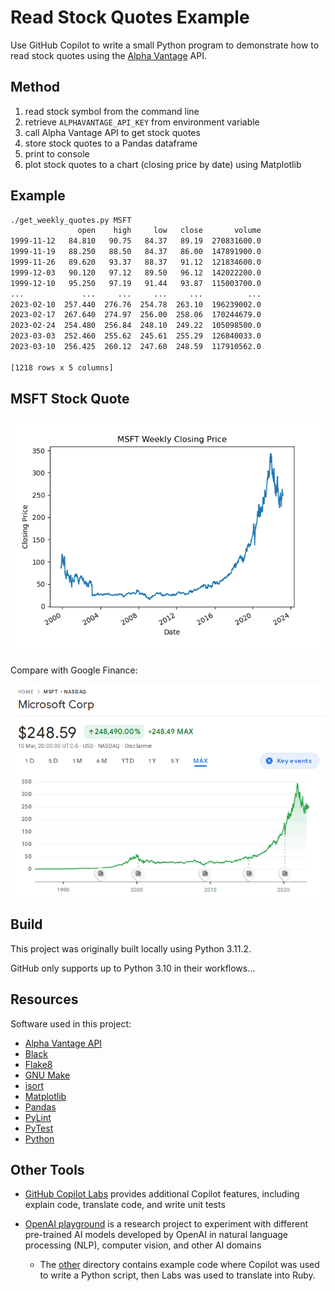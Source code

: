 # Read Stock Quotes Example

Use GitHub Copilot to write a small Python program to demonstrate how to read
stock quotes using the [Alpha Vantage](https://www.alphavantage.co/) API.

## Method

1. read stock symbol from the command line
1. retrieve `ALPHAVANTAGE_API_KEY` from environment variable
1. call Alpha Vantage API to get stock quotes
1. store stock quotes to a Pandas dataframe
1. print to console
1. plot stock quotes to a chart (closing price by date) using Matplotlib

## Example

```bash
./get_weekly_quotes.py MSFT
               open    high     low   close       volume
1999-11-12   84.810   90.75   84.37   89.19  270831600.0
1999-11-19   88.250   88.50   84.37   86.00  147891900.0
1999-11-26   89.620   93.37   88.37   91.12  121834600.0
1999-12-03   90.120   97.12   89.50   96.12  142022200.0
1999-12-10   95.250   97.19   91.44   93.87  115003700.0
...             ...     ...     ...     ...          ...
2023-02-10  257.440  276.76  254.78  263.10  196239002.0
2023-02-17  267.640  274.97  256.00  258.06  170244679.0
2023-02-24  254.480  256.84  248.10  249.22  105098500.0
2023-03-03  252.460  255.62  245.61  255.29  126840033.0
2023-03-10  256.425  260.12  247.60  248.59  117910562.0

[1218 rows x 5 columns]
```

## MSFT Stock Quote

![Alpha Vantage MSFT](./msft-alpha-vantage.png)

Compare with Google Finance:

![Google Finance MSFT](./msft-google-finance.png)

## Build

This project was originally built locally using Python 3.11.2.

GitHub only supports up to Python 3.10 in their workflows...

## Resources

Software used in this project:

* [Alpha Vantage API](https://www.alphavantage.co/documentation/)
* [Black](https://black.readthedocs.io/en/stable/)
* [Flake8](https://flake8.pycqa.org/en/latest/)
* [GNU Make](https://www.gnu.org/software/make/)
* [isort](https://pycqa.github.io/isort/)
* [Matplotlib](https://matplotlib.org/)
* [Pandas](https://pandas.pydata.org/)
* [PyLint](https://www.pylint.org/)
* [PyTest](https://docs.pytest.org/en/stable/)
* [Python](https://python.org)

## Other Tools

* [GitHub Copilot Labs](https://githubnext.com/projects/copilot-labs) provides
  additional Copilot features, including explain code, translate code, and write
  unit tests

* [OpenAI playground](https://platform.openai.com/playground) is a research
  project to experiment with different pre-trained AI models developed by OpenAI
  in natural language processing (NLP), computer vision, and other AI domains

  * The [other](./other) directory contains example code where Copilot was used
    to write a Python script, then Labs was used to translate into Ruby.
